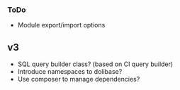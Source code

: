 ### ToDo

* Module export/import options

## v3

* SQL query builder class? (based on CI query builder)
* Introduce namespaces to dolibase?
* Use composer to manage dependencies?
